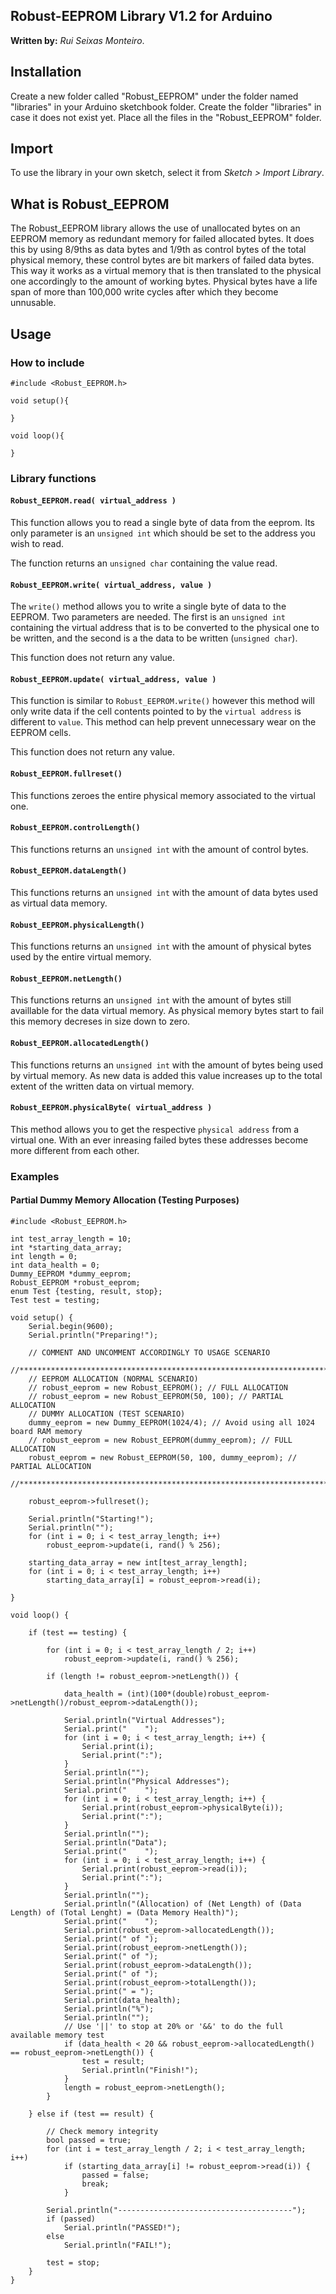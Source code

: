 ## **Robust-EEPROM Library V1.2** for Arduino
**Written by:** _Rui Seixas Monteiro_.

## Installation
Create a new folder called "Robust_EEPROM" under the folder named "libraries" in your Arduino sketchbook folder.
Create the folder "libraries" in case it does not exist yet. Place all the files in the "Robust_EEPROM" folder.

## Import
To use the library in your own sketch, select it from *Sketch > Import Library*.

## What is Robust_EEPROM
The Robust_EEPROM library allows the use of unallocated bytes on an EEPROM memory as redundant memory for failed allocated bytes. It does this by using 8/9ths as data bytes and 1/9th as control bytes of the total physical memory, these control bytes are bit markers of failed data bytes.
This way it works as a virtual memory that is then translated to the physical one accordingly to the amount of working bytes. Physical bytes have a life span of more than 100,000 write cycles after which they become unnusable.

## Usage
### **How to include**
```Arduino
#include <Robust_EEPROM.h>

void setup(){

}

void loop(){

}
```

### **Library functions**
#### **`Robust_EEPROM.read( virtual_address )`**

This function allows you to read a single byte of data from the eeprom.
Its only parameter is an `unsigned int` which should be set to the address you wish to read.

The function returns an `unsigned char` containing the value read.

#### **`Robust_EEPROM.write( virtual_address, value )`**

The `write()` method allows you to write a single byte of data to the EEPROM.
Two parameters are needed. The first is an `unsigned int` containing the virtual address that is to be converted
to the physical one to be written, and the second is a the data to be written (`unsigned char`).

This function does not return any value.

#### **`Robust_EEPROM.update( virtual_address, value )`**

This function is similar to `Robust_EEPROM.write()` however this method will only write data if
the cell contents pointed to by the `virtual address` is different to `value`. This method can
help prevent unnecessary wear on the EEPROM cells.

This function does not return any value.

#### **`Robust_EEPROM.fullreset()`**
This functions zeroes the entire physical memory associated to the virtual one.

#### **`Robust_EEPROM.controlLength()`**
This functions returns an `unsigned int` with the amount of control bytes.

#### **`Robust_EEPROM.dataLength()`**
This functions returns an `unsigned int` with the amount of data bytes used as virtual data memory.

#### **`Robust_EEPROM.physicalLength()`**
This functions returns an `unsigned int` with the amount of physical bytes used by the entire virtual memory.

#### **`Robust_EEPROM.netLength()`**
This functions returns an `unsigned int` with the amount of bytes still availlable for the data virtual memory.
As physical memory bytes start to fail this memory decreses in size down to zero.

#### **`Robust_EEPROM.allocatedLength()`**
This functions returns an `unsigned int` with the amount of bytes being used by virtual memory.
As new data is added this value increases up to the total extent of the written data on virtual memory.

#### **`Robust_EEPROM.physicalByte( virtual_address )`**

This method allows you to get the respective `physical address` from a virtual one. With an ever inreasing
failed bytes these addresses become more different from each other.

### **Examples**
#### **Partial Dummy Memory Allocation (Testing Purposes)**
```Arduino
#include <Robust_EEPROM.h>

int test_array_length = 10;
int *starting_data_array;  
int length = 0;
int data_health = 0;
Dummy_EEPROM *dummy_eeprom;
Robust_EEPROM *robust_eeprom;
enum Test {testing, result, stop};
Test test = testing;

void setup() {
    Serial.begin(9600);
    Serial.println("Preparing!");

    // COMMENT AND UNCOMMENT ACCORDINGLY TO USAGE SCENARIO
    //********************************************************************************
    // EEPROM ALLOCATION (NORMAL SCENARIO)
    // robust_eeprom = new Robust_EEPROM(); // FULL ALLOCATION
    // robust_eeprom = new Robust_EEPROM(50, 100); // PARTIAL ALLOCATION
    // DUMMY ALLOCATION (TEST SCENARIO)
    dummy_eeprom = new Dummy_EEPROM(1024/4); // Avoid using all 1024 board RAM memory
    // robust_eeprom = new Robust_EEPROM(dummy_eeprom); // FULL ALLOCATION
    robust_eeprom = new Robust_EEPROM(50, 100, dummy_eeprom); // PARTIAL ALLOCATION
    //********************************************************************************
    
    robust_eeprom->fullreset();

    Serial.println("Starting!");
    Serial.println("");
    for (int i = 0; i < test_array_length; i++)
        robust_eeprom->update(i, rand() % 256);
        
    starting_data_array = new int[test_array_length];
    for (int i = 0; i < test_array_length; i++)
        starting_data_array[i] = robust_eeprom->read(i);

}

void loop() {

    if (test == testing) {

        for (int i = 0; i < test_array_length / 2; i++)
            robust_eeprom->update(i, rand() % 256);
    
        if (length != robust_eeprom->netLength()) {

            data_health = (int)(100*(double)robust_eeprom->netLength()/robust_eeprom->dataLength());

            Serial.println("Virtual Addresses");
            Serial.print("    ");
            for (int i = 0; i < test_array_length; i++) {
                Serial.print(i);
                Serial.print(":");
            }
            Serial.println("");
            Serial.println("Physical Addresses");
            Serial.print("    ");
            for (int i = 0; i < test_array_length; i++) {
                Serial.print(robust_eeprom->physicalByte(i));
                Serial.print(":");
            }
            Serial.println("");
            Serial.println("Data");
            Serial.print("    ");
            for (int i = 0; i < test_array_length; i++) {
                Serial.print(robust_eeprom->read(i));
                Serial.print(":");
            }
            Serial.println("");
            Serial.println("(Allocation) of (Net Length) of (Data Length) of (Total Lenght) = (Data Memory Health)");
            Serial.print("    ");
            Serial.print(robust_eeprom->allocatedLength());
            Serial.print(" of ");
            Serial.print(robust_eeprom->netLength());
            Serial.print(" of ");
            Serial.print(robust_eeprom->dataLength());
            Serial.print(" of ");
            Serial.print(robust_eeprom->totalLength());
            Serial.print(" = ");
            Serial.print(data_health);
            Serial.println("%");
            Serial.println("");
            // Use '||' to stop at 20% or '&&' to do the full available memory test
            if (data_health < 20 && robust_eeprom->allocatedLength() == robust_eeprom->netLength()) {
                test = result;
                Serial.println("Finish!");
            }
            length = robust_eeprom->netLength();
        }
        
    } else if (test == result) {

        // Check memory integrity
        bool passed = true;
        for (int i = test_array_length / 2; i < test_array_length; i++)
            if (starting_data_array[i] != robust_eeprom->read(i)) {
                passed = false;
                break;
            }

        Serial.println("---------------------------------------");
        if (passed)
            Serial.println("PASSED!");
        else
            Serial.println("FAIL!");
                
        test = stop;
    }
}
```